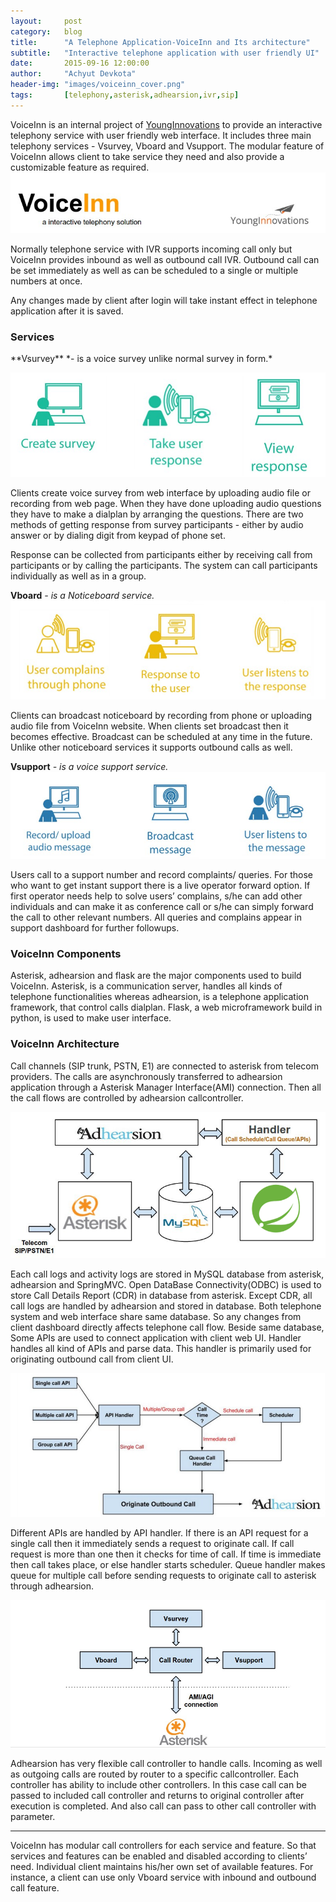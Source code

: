 ```yaml
---
layout:     post
category: 	blog
title:      "A Telephone Application-VoiceInn and Its architecture"
subtitle:   "Interactive telephone application with user friendly UI"
date:       2015-09-16 12:00:00
author:     "Achyut Devkota"
header-img: "images/voiceinn_cover.png"
tags:		[telephony,asterisk,adhearsion,ivr,sip]
---
```


VoiceInn is an internal project of [YoungInnovations](http://www.younginnovations.com.np/) to provide an interactive telephony service with user friendly web interface. It includes three main telephony services - Vsurvey, Vboard and Vsupport. The modular feature of VoiceInn allows client to take service they need and also provide a customizable feature as required.
![voiceinn logo](/images/voiceinn/voiceinn.jpg)

Normally telephone service with IVR supports incoming call only but VoiceInn provides inbound as well as outbound call IVR. Outbound call can be set immediately as well as can be scheduled to a single or multiple numbers at once. 
<!--more-->
Any changes made by client after login  will take instant effect in telephone application after it is saved.
<h3>Services</h3>
**Vsurvey** *- is a voice survey unlike normal survey in form.*

![Vsurvey service](/images/voiceinn/vsurvey.jpg)

Clients create voice survey from web interface by uploading audio file or recording from web page.  When they have done uploading audio questions they have to make a dialplan by arranging the questions. There are two methods of getting response from survey participants - either by audio answer or by dialing digit from keypad of phone set.

Response can be collected from participants either by receiving call from participants or by calling the participants. The system can call participants individually as well as in a group. 

**Vboard** *- is a Noticeboard service.*
![Vboard service](/images/voiceinn/vboard.jpg)

Clients can broadcast noticeboard by recording from phone or uploading audio file from VoiceInn website. When clients set broadcast then it becomes effective. Broadcast can be scheduled at any time in the future. Unlike other noticeboard services it supports outbound calls as well.

**Vsupport** *- is a voice support service.*
![Vsupport service](/images/voiceinn/vsupport.jpg)

Users call to a support number and record complaints/ queries. For those who want to get instant support there is a live operator forward option. If first operator needs help to solve users’ complains, s/he can add other individuals and can make it as conference call or s/he can simply forward the call to other relevant numbers. All queries and complains appear in support dashboard for further followups.

<h3>VoiceInn Components</h3>
Asterisk, adhearsion and flask are the major components used to build VoiceInn. Asterisk, is a communication server, handles all kinds of telephone functionalities whereas  adhearsion, is a telephone application framework,  that control calls dialplan. Flask, a web microframework build in python, is used to make user interface.

<h3>VoiceInn Architecture</h3>
Call channels (SIP trunk, PSTN, E1) are connected to asterisk from telecom providers. The calls are asynchronously transferred to adhearsion application through a Asterisk Manager Interface(AMI) connection. Then all the call flows are controlled by adhearsion callcontroller. 

![VoiceInn Architecture](/images/voiceinn/voiceInn.png)

Each call logs and activity logs are stored in MySQL database from asterisk, adhearsion and SpringMVC. Open DataBase Connectivity(ODBC) is used to store Call Details Report (CDR) in database from asterisk. Except CDR, all call logs are handled by adhearsion and stored in database. Both telephone system and web interface share same database. So any changes from client dashboard directly affects telephone call flow. Beside same database, Some APIs are used to connect application with client web UI. Handler handles all kind of APIs and parse data. This handler is primarily used for originating outbound call from client UI. 

![Call Handler](/images/voiceinn/handler.jpg)

Different APIs are handled by API handler. If there is an API request for a single call then it immediately sends a request to originate call. If call request is more than one then it checks for time of call. If time is immediate then call takes place, or else handler starts scheduler. Queue handler makes queue for multiple call before sending requests to originate call to asterisk through adhearsion.

![Adhearsion Architecture](/images/voiceinn/adhearsion_call_controller.jpg)

Adhearsion has very flexible call controller to handle calls. Incoming as well as outgoing calls are routed by router to a specific callcontroller. Each controller has ability to include other controllers. In this case call can be passed to included call controller and returns to original controller after execution is completed. And also call can pass to other call controller with parameter. 

<script async class="speakerdeck-embed" data-id="3a9e1922f56d44bba98f0bbfdb326aff" data-ratio="1.77777777777778" src="//speakerdeck.com/assets/embed.js"></script>

***

VoiceInn has modular call controllers for each service and feature. So that services and features can be enabled and disabled according to clients’ need. Individual client maintains his/her own set of  available features. For instance, a client can use only Vboard service with inbound and outbound call feature.
